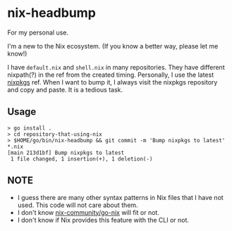 # nix-headbump

For my personal use.

I'm a new to the Nix ecosystem.
(If you know a better way, please let me know!)

I have `default.nix` and `shell.nix` in many repositories. They have different nixpath(?) in the ref from the created timing.
Personally, I use the latest [nixpkgs](https://github.com/NixOS/nixpkgs) ref.
When I want to bump it, I always visit the nixpkgs repository and copy and paste. It is a tedious task.

## Usage

```console
> go install .
> cd repository-that-using-nix
> $HOME/go/bin/nix-headbump && git commit -m 'Bump nixpkgs to latest' *.nix
[main 213d1bf] Bump nixpkgs to latest
 1 file changed, 1 insertion(+), 1 deletion(-)
```

## NOTE

- I guess there are many other syntax patterns in Nix files that I have not used. This code will not care about them.
- I don't know [nix-community/go-nix](https://github.com/nix-community/go-nix) will fit or not.
- I don't know if Nix provides this feature with the CLI or not.
